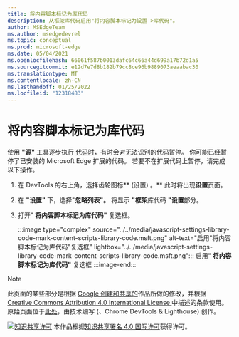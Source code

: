 ```yaml
---
title: 将内容脚本标记为库代码
description: 从框架库代码启用"将内容脚本标记为设置 >库代码"。
author: MSEdgeTeam
ms.author: msedgedevrel
ms.topic: conceptual
ms.prod: microsoft-edge
ms.date: 05/04/2021
ms.openlocfilehash: 66061f587b0013dafc64c66a44d699a17b72d1a5
ms.sourcegitcommit: e12d7e7d8b182b79cc8ce96b9889073aeaabac30
ms.translationtype: MT
ms.contentlocale: zh-CN
ms.lasthandoff: 01/25/2022
ms.locfileid: "12318483"
---
```

<!-- Copyright Kayce Basques

   Licensed under the Apache License, Version 2.0 (the "License");
   you may not use this file except in compliance with the License.
   You may obtain a copy of the License at

       https://www.apache.org/licenses/LICENSE-2.0

   Unless required by applicable law or agreed to in writing, software
   distributed under the License is distributed on an "AS IS" BASIS,
   WITHOUT WARRANTIES OR CONDITIONS OF ANY KIND, either express or implied.
   See the License for the specific language governing permissions and
   limitations under the License.  -->
# <a name="mark-content-scripts-as-library-code"></a>将内容脚本标记为库代码

使用 **"源"** 工具逐步执行 [代码时](../index.md#step-4-step-through-the-code)，有时会对无法识别的代码暂停。  你可能已经暂停了已安装的 Microsoft Edge 扩展的代码。  若要不在扩展代码上暂停，请完成以下操作。

1.  在 DevTools 的右上角，选择齿轮图标** (设置) 。**  此时将出现**设置**页面。
1.  在 **"设置"** 下，选择"**忽略列表"。**  将显示 **"框架**库代码 **"设置**部分。
1.  打开" **将内容脚本标记为库代码"** 复选框。

    :::image type="complex" source="../../media/javascript-settings-library-code-mark-content-scripts-library-code.msft.png" alt-text="启用&quot;将内容脚本标记为库代码&quot;复选框" lightbox="../../media/javascript-settings-library-code-mark-content-scripts-library-code.msft.png":::
       启用" **将内容脚本标记为库代码"** 复选框
    :::image-end:::


<!-- ====================================================================== -->
> [!NOTE]
> 此页面的某些部分是根据 [Google 创建和共享的](https://developers.google.com/terms/site-policies)作品所做的修改，并根据[ Creative Commons Attribution 4.0 International License ](https://creativecommons.org/licenses/by/4.0)中描述的条款使用。
> 原始页面位于[此处](https://developer.chrome.com/docs/devtools/javascript/ignore-chrome-extension-scripts/)，由技术编写 (、Chrome DevTools & Lighthouse) 创作。 [](https://developers.google.com/web/resources/contributors#kayce-basques)

[![知识共享许可](https://i.creativecommons.org/l/by/4.0/88x31.png)](https://creativecommons.org/licenses/by/4.0) 本作品根据[知识共享署名 4.0 国际许可](https://creativecommons.org/licenses/by/4.0)获得许可。
